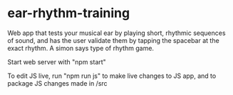 # ear-rhythm-training
Web app that tests your musical ear by playing short, rhythmic sequences of sound, and has the user validate them by tapping the spacebar at the exact rhythm. A simon says type of rhythm game.


Start web server with "npm start"

To edit JS live, run "npm run js" to make live changes to JS app, and to package JS changes made in /src